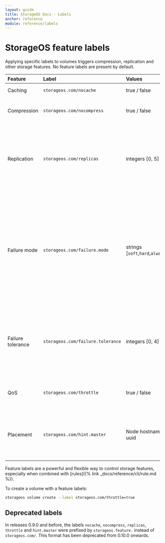 ```yaml
---
layout: guide
title: StorageOS Docs - Labels
anchor: reference
module: reference/labels
---
```


# StorageOS feature labels

Applying specific labels to volumes triggers compression, replication and other
storage features. No feature labels are present by default.

| Feature           | Label                             | Values                             | Description                                                                                                                                  |
|:------------------|:----------------------------------|:-----------------------------------|:---------------------------------------------------------------------------------------------------------------------------------------------|
| Caching           | `storageos.com/nocache`           | true / false                       | Switches off caching.                                                                                                                        |
| Compression       | `storageos.com/nocompress`        | true / false                       | Switches off compression of data at rest and in transit.                                                                                     |
| Replication       | `storageos.com/replicas`          | integers [0, 5]                    | Replicates entire volume across nodes. Typically 1 replica is sufficient (2 copies of the data); more than 2 replicas is not recommended.    |
| Failure mode      | `storageos.com/failure.mode`      | strings [`soft`,`hard`,`alwayson`] | Soft failure mode works together with the failure tolerance. Hard is a mode where any loss in desired replicas count will mark volume as unavailable. AlwaysOn is a mode where as long as master is alive volume will be writable. |
| Failure tolerance | `storageos.com/failure.tolerance` | integers [0, 4]                    | Specifies how many failed replicas to tolerate, defaults to (Replicas - 1) if Replicas > 0, so if there are 2 replicas it will default to 1. |
| QoS               | `storageos.com/throttle`          | true / false                       | Deprioritizes traffic by reducing the rate of disk I/O, when true.                                                                           |
| Placement         | `storageos.com/hint.master`       | Node hostname or uuid              | Requests master volume placement on the specified node.  Will use another node if request can't be satisfied.                                |

Feature labels are a powerful and flexible way to control storage features,
especially when combined with [rules]({% link _docs/reference/cli/rule.md %}).

To create a volume with a feature labels:

```bash
storageos volume create --label storageos.com/throttle=true
```

## Deprecated labels

In releases 0.9.0 and before, the labels `nocache`, `nocompress`, `replicas`,
`throttle` and `hint.master` were prefixed by `storageos.feature.` instead of
`storageos.com/`. This format has been deprecated from 0.10.0 onwards.
